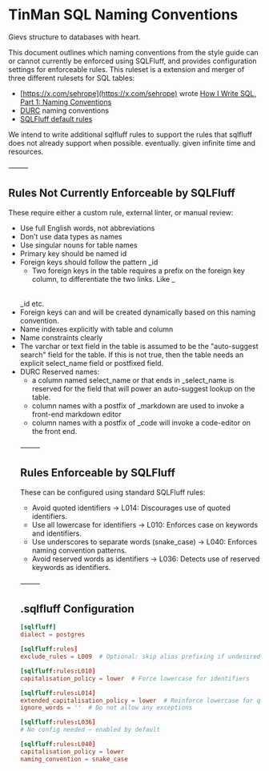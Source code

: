 TinMan SQL Naming Conventions
=========

Gievs structure to databases with heart. 

This document outlines which naming conventions from the style guide can or cannot currently be enforced using SQLFluff, and provides configuration settings for enforceable rules. This ruleset is a extension and merger of three different rulesets for SQL tables: 

* [https://x.com/sehrope](https://x.com/sehrope) wrote [How I Write SQL, Part 1: Naming Conventions](https://launchbylunch.com/posts/2014/Feb/16/sql-naming-conventions/)
* [DURC](https://github.com/ftrotter/durc_is_crud) naming conventions
* [SQLFluff default rules](https://docs.sqlfluff.com/en/stable/configuration/default_configuration.html)

We intend to write additional sqlfluff rules to support the rules that sqlfluff does not already support when possible. eventually. given infinite time and resources.

⸻

Rules Not Currently Enforceable by SQLFluff
------

These require either a custom rule, external linter, or manual review:

* Use full English words, not abbreviations
* Don’t use data types as names
* Use singular nouns for table names
* Primary key should be named id
* Foreign keys should follow the pattern <table>_id
  * Two foreign keys in the table requires a prefix on the foreign key column, to differentiate the two links. Like <helpfulname>_<table>_id etc.
  * Foreign keys can and will be created dynamically based on this naming convention. 
* Name indexes explicitly with table and column
* Name constraints clearly
* The varchar or text field in the table is assumed to be the "auto-suggest search" field for the table. If this is not true, then the table needs an explicit select_name field or postfixed field. 
* DURC Reserved names:
  * a column named select_name or that ends in _select_name is reserved for the field that will power an auto-suggest lookup on the table.
  * column names with a postfix of _markdown are used to invoke a front-end markdown editor
  * column names with a postfix of _code will invoke a code-editor on the front end. 

⸻

Rules Enforceable by SQLFluff
------

These can be configured using standard SQLFluff rules:
* Avoid quoted identifiers
	→ L014: Discourages use of quoted identifiers.
* Use all lowercase for identifiers
	→ L010: Enforces case on keywords and identifiers.
* Use underscores to separate words (snake_case)
	→ L040: Enforces naming convention patterns.
* Avoid reserved words as identifiers
	→ L036: Detects use of reserved keywords as identifiers.

⸻

.sqlfluff Configuration
----

```conf
[sqlfluff]
dialect = postgres

[sqlfluff:rules]
exclude_rules = L009  # Optional: skip alias prefixing if undesired

[sqlfluff:rules:L010]
capitalisation_policy = lower  # Force lowercase for identifiers

[sqlfluff:rules:L014]
extended_capitalisation_policy = lower  # Reinforce lowercase for quoted identifiers
ignore_words = ''  # Do not allow any exceptions

[sqlfluff:rules:L036]
# No config needed — enabled by default

[sqlfluff:rules:L040]
capitalisation_policy = lower
naming_convention = snake_case
```

